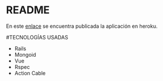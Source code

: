 # README

En este [enlace](https://glacial-brook-46000.herokuapp.com/) se encuentra publicada la aplicación en heroku.

#TECNOLOGÍAS USADAS

* Rails
* Mongoid
* Vue
* Rspec
* Action Cable
